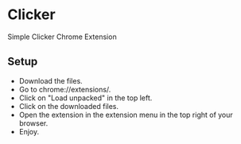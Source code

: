 # Clicker
Simple Clicker Chrome Extension

## Setup
- Download the files.
- Go to chrome://extensions/.
- Click on "Load unpacked" in the top left.
- Click on the downloaded files.
- Open the extension in the extension menu in the top right of your browser.
- Enjoy.
